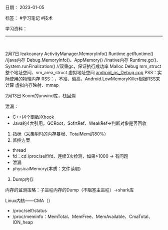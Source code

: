 日期： 2023-01-05

标签： #学习笔记 #技术

学习资料： 


---
<br>

2月7日
leakcanary
ActivityManager.MemoryInfo()
Runtime.getRuntime() //java内存
Debug.MemoryInfo()、AppMemory() //native内存
Runtime.gc()、System.runFinalization() //双重gc，保证执行成功率
Malloc Debug
mm_struct 整个地址空间、vm_area_struct 虚拟地址空间
[android_os_Debug.cpp](http://aospxref.com/android-10.0.0_r47/xref/frameworks/base/core/jni/android_os_Debug.cpp)
PSS：实际使用的物理内存
RSS：，不准、偏高，Android.LowMemoryKiller根据RSS来计算
虚拟内存映射、mmap

2月13日
Koom的unwind库，栈回溯

泄漏：
- C++(4个函数)Xhook
- Java的4大引用，GCRoot，SofrtRef、WeakRef->判断对象是否回收

1. 指标（采集瞬时的内存暴增、TotalMem的80%）
2. 监控方案
 - thread
 - fd：cd /proc/self/fd、连续3次检测，如果>1000 -> 有问题
 - 泄漏
 - physicalMemory(本质：文件读取)
3. Dump内存

内存的监测策略：子进程内存的Dump（不阻塞主进程）->shark库

Linux内核——CMA（）
- /proc/self/status 
- /proc/meminfo：MemTotal、MemFree、MemAvailable、CmaTotal、ION_heap